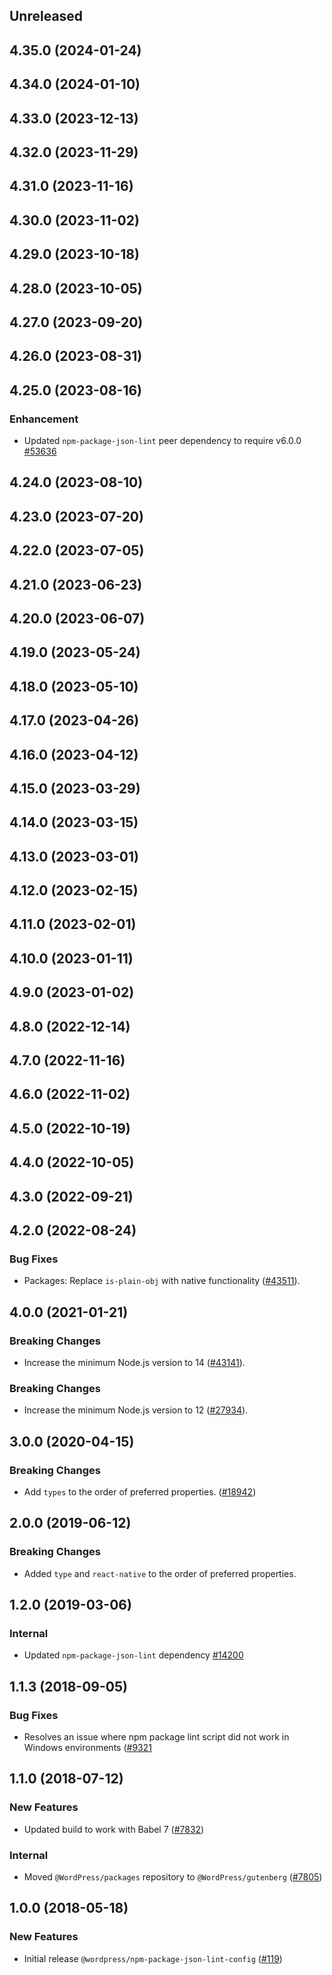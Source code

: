 <!-- Learn how to maintain this file at https://github.com/WordPress/gutenberg/tree/HEAD/packages#maintaining-changelogs. -->

## Unreleased

## 4.35.0 (2024-01-24)

## 4.34.0 (2024-01-10)

## 4.33.0 (2023-12-13)

## 4.32.0 (2023-11-29)

## 4.31.0 (2023-11-16)

## 4.30.0 (2023-11-02)

## 4.29.0 (2023-10-18)

## 4.28.0 (2023-10-05)

## 4.27.0 (2023-09-20)

## 4.26.0 (2023-08-31)

## 4.25.0 (2023-08-16)

### Enhancement

-   Updated `npm-package-json-lint` peer dependency to require v6.0.0 [#53636](https://github.com/WordPress/gutenberg/pull/53636)

## 4.24.0 (2023-08-10)

## 4.23.0 (2023-07-20)

## 4.22.0 (2023-07-05)

## 4.21.0 (2023-06-23)

## 4.20.0 (2023-06-07)

## 4.19.0 (2023-05-24)

## 4.18.0 (2023-05-10)

## 4.17.0 (2023-04-26)

## 4.16.0 (2023-04-12)

## 4.15.0 (2023-03-29)

## 4.14.0 (2023-03-15)

## 4.13.0 (2023-03-01)

## 4.12.0 (2023-02-15)

## 4.11.0 (2023-02-01)

## 4.10.0 (2023-01-11)

## 4.9.0 (2023-01-02)

## 4.8.0 (2022-12-14)

## 4.7.0 (2022-11-16)

## 4.6.0 (2022-11-02)

## 4.5.0 (2022-10-19)

## 4.4.0 (2022-10-05)

## 4.3.0 (2022-09-21)

## 4.2.0 (2022-08-24)

### Bug Fixes

-   Packages: Replace `is-plain-obj` with native functionality ([#43511](https://github.com/WordPress/gutenberg/pull/43511)).

## 4.0.0 (2021-01-21)

### Breaking Changes

-   Increase the minimum Node.js version to 14 ([#43141](https://github.com/WordPress/gutenberg/pull/43141)).

### Breaking Changes

-   Increase the minimum Node.js version to 12 ([#27934](https://github.com/WordPress/gutenberg/pull/27934)).

## 3.0.0 (2020-04-15)

### Breaking Changes

-   Add `types` to the order of preferred properties. ([#18942](https://github.com/WordPress/gutenberg/pull/18942))

## 2.0.0 (2019-06-12)

### Breaking Changes

-   Added `type` and `react-native` to the order of preferred properties.

## 1.2.0 (2019-03-06)

### Internal

-   Updated `npm-package-json-lint` dependency [#14200](https://github.com/WordPress/gutenberg/pull/14200)

## 1.1.3 (2018-09-05)

### Bug Fixes

-   Resolves an issue where npm package lint script did not work in Windows environments ([#9321](https://github.com/WordPress/gutenberg/pull/9321)

## 1.1.0 (2018-07-12)

### New Features

-   Updated build to work with Babel 7 ([#7832](https://github.com/WordPress/gutenberg/pull/7832))

### Internal

-   Moved `@WordPress/packages` repository to `@WordPress/gutenberg` ([#7805](https://github.com/WordPress/gutenberg/pull/7805))

## 1.0.0 (2018-05-18)

### New Features

-   Initial release `@wordpress/npm-package-json-lint-config` ([#119](https://github.com/WordPress/packages/pull/119))
